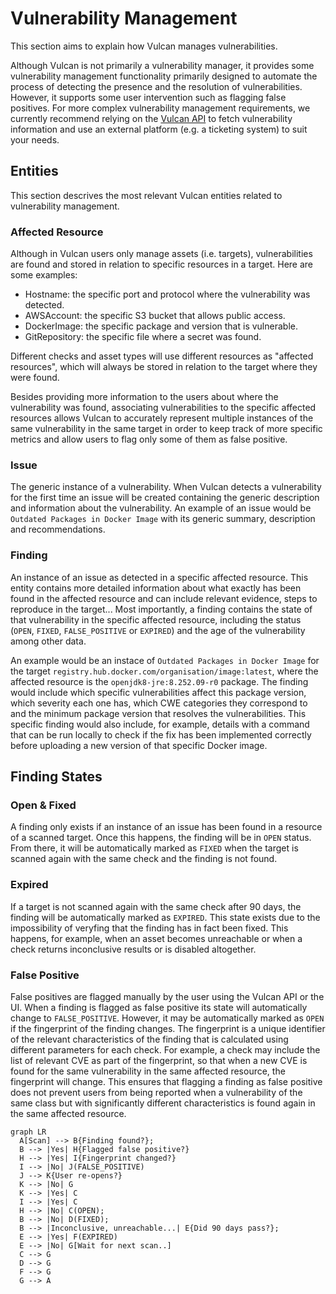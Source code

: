 # Vulnerability Management

This section aims to explain how Vulcan manages vulnerabilities.

Although Vulcan is not primarily a vulnerability manager, it provides some vulnerability management functionality primarily designed to automate the process of detecting the presence and the resolution of vulnerabilities. However, it supports some user intervention such as flagging false positives. For more complex vulnerability management requirements, we currently recommend relying on the [Vulcan API](/vulcan-api/) to fetch vulnerability information and use an external platform (e.g. a ticketing system) to suit your needs.

## Entities

This section descrives the most relevant Vulcan entities related to vulnerability management.

### Affected Resource

Although in Vulcan users only manage assets (i.e. targets), vulnerabilities are found and stored in relation to specific resources in a target. Here are some examples:

- Hostname: the specific port and protocol where the vulnerability was detected.
- AWSAccount: the specific S3 bucket that allows public access.
- DockerImage: the specific package and version that is vulnerable.
- GitRepository: the specific file where a secret was found.

Different checks and asset types will use different resources as "affected resources", which will always be stored in relation to the target where they were found.

Besides providing more information to the users about where the vulnerability was found, associating vulnerabilities to the specific affected resources allows Vulcan to accurately represent multiple instances of the same vulnerability in the same target in order to keep track of more specific metrics and allow users to flag only some of them as false positive.

### Issue

The generic instance of a vulnerability. When Vulcan detects a vulnerability for the first time an issue will be created containing the generic description and information about the vulnerability. An example of an issue would be `Outdated Packages in Docker Image` with its generic summary, description and recommendations.

### Finding

An instance of an issue as detected in a specific affected resource. This entity contains more detailed information about what exactly has been found in the affected resource and can include relevant evidence, steps to reproduce in the target... Most importantly, a finding contains the state of that vulnerability in the specific affected resource, including the status (`OPEN`, `FIXED`, `FALSE_POSITIVE` or `EXPIRED`) and the age of the vulnerability among other data.

An example would be an instace of `Outdated Packages in Docker Image` for the target `registry.hub.docker.com/organisation/image:latest`, where the affected resource is the `openjdk8-jre:8.252.09-r0` package. The finding would include which specific vulnerabilities affect this package version, which severity each one has, which CWE categories they correspond to and the minimum package version that resolves the vulnerabilities. This specific finding would also include, for example, details with a command that can be run locally to check if the fix has been implemented correctly before uploading a new version of that specific Docker image. 

## Finding States

### Open & Fixed

A finding only exists if an instance of an issue has been found in a resource of a scanned target. Once this happens, the finding will be in `OPEN` status. From there, it will be automatically marked as `FIXED` when the target is scanned again with the same check and the finding is not found.

### Expired

If a target is not scanned again with the same check after 90 days, the finding will be automatically marked as `EXPIRED`. This state exists due to the impossibility of veryfing that the finding has in fact been fixed. This happens, for example, when an asset becomes unreachable or when a check returns inconclusive results or is disabled altogether.

### False Positive

False positives are flagged manually by the user using the Vulcan API or the UI. When a finding is flagged as false positive its state will automatically change to `FALSE_POSITIVE`. However, it may be automatically marked as `OPEN` if the fingerprint of the finding changes. The fingerprint is a unique identifier of the relevant characteristics of the finding that is calculated using different parameters for each check. For example, a check may include the list of relevant CVE as part of the fingerprint, so that when a new CVE is found for the same vulnerability in the same affected resource, the fingerprint will change. This ensures that flagging a finding as false positive does not prevent users from being reported when a vulnerability of the same class but with significantly different characteristics is found again in the same affected resource.


``` mermaid
graph LR
  A[Scan] --> B{Finding found?};
  B --> |Yes| H{Flagged false positive?}
  H --> |Yes| I{Fingerprint changed?}
  I --> |No| J(FALSE_POSITIVE)
  J --> K{User re-opens?}
  K --> |No| G
  K --> |Yes| C
  I --> |Yes| C
  H --> |No| C(OPEN);
  B --> |No| D(FIXED);
  B --> |Inconclusive, unreachable...| E{Did 90 days pass?};
  E --> |Yes| F(EXPIRED)
  E --> |No| G[Wait for next scan..]
  C --> G
  D --> G
  F --> G
  G --> A
```

